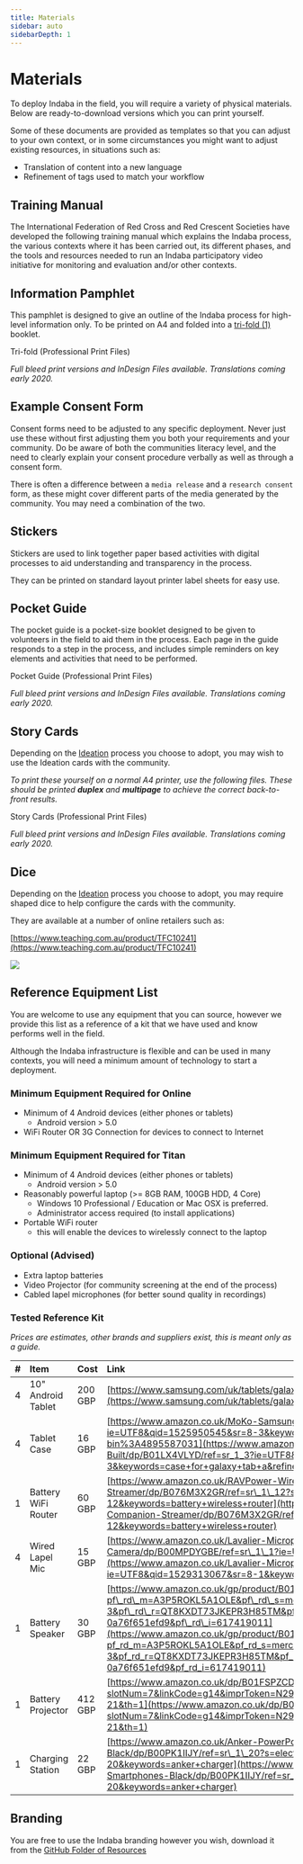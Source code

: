 ```yaml
---
title: Materials
sidebar: auto
sidebarDepth: 1
---
```


# Materials

<Leader>

To deploy Indaba in the field, you will require a variety of physical materials. Below are ready-to-download versions which you can print yourself.


Some of these documents are provided as templates so that you can adjust to your own context, or in some circumstances you might want to adjust existing resources, in situations such as:

- Translation of content into a new language
- Refinement of tags used to match your workflow

</Leader>

## Training Manual

The International Federation of Red Cross and Red Crescent Societies have developed the following training manual which explains the Indaba process, the various contexts where it has been carried out, its different phases, and the tools and resources needed to run an Indaba participatory video initiative for monitoring and evaluation and/or other contexts.

<translated-dropdown title="IFRC Training Manual (PDF)" :langs="['en','es']" link="https://github.com/our-story-media/ourstory-resources/raw/master/field-materials/manual/ifrc-manual-%%.pdf" />

## Information Pamphlet

This pamphlet is designed to give an outline of the Indaba process for high-level information only. To be printed on A4 and folded into a [tri-fold (1)](https://en.wikipedia.org/wiki/Brochure#/media/File:Folding.svg) booklet.

<translated-dropdown title="Tri-fold (PDF)" :langs="['en','es']" link="https://github.com/our-story-media/ourstory-resources/raw/master/field-materials/booklet/brochure-%%.pdf" />

<DownloadLink  url="https://github.com/our-story-media/ourstory-resources/tree/master/field-materials/booklet/">Tri-fold (Professional Print Files)</DownloadLink>

*Full bleed print versions and InDesign Files available. Translations coming early 2020.*

## Example Consent Form

Consent forms need to be adjusted to any specific deployment. Never just use these without first adjusting them you both your requirements and your community. Do be aware of both the communities literacy level, and the need to clearly explain your consent procedure verbally as well as through a consent form.

There is often a difference between a `media release` and a `research consent` form, as these might cover different parts of the media generated by the community. You may need a combination of the two.

<translated-dropdown title="Consent Example (Word docx)" :langs="['en','es']" link="https://github.com/our-story-media/ourstory-resources/raw/master/field-materials/consent/consent-template-%%.docx" />

## Stickers

Stickers are used to link together paper based activities with digital processes to aid understanding and transparency in the process.

They can be printed on standard layout printer label sheets for easy use.

<translated-dropdown title="Stickers Template (Word docx)" :langs="['en','es','fr','ar']" link="https://github.com/our-story-media/ourstory-resources/raw/master/field-materials/stickers/L7163-oecd-stickers-template-%%.docx" />


## Pocket Guide

The pocket guide is a pocket-size booklet designed to be given to volunteers in the field to aid them in the process. Each page in the guide responds to a step in the process, and includes simple reminders on key elements and activities that need to be performed.

<translated-dropdown title="Pocket Guide (PDF)" :langs="['en','es']" link="https://github.com/our-story-media/ourstory-resources/raw/master/field-materials/field-guide/print-yourself/field-guide-selfprint-%%.pdf" />

<DownloadLink  url="https://github.com/our-story-media/ourstory-resources/tree/master/field-materials/field-guide/print-professional">Pocket Guide (Professional Print Files)</DownloadLink>

*Full bleed print versions and InDesign Files available. Translations coming early 2020.*

## Story Cards

Depending on the [Ideation](/guide/ideation/) process you choose to adopt, you may wish to use the Ideation cards with the community.

*To print these yourself on a normal A4 printer, use the following files. These should be printed **duplex** and **multipage** to achieve the correct back-to-front results.*

<translated-dropdown title="Story Cards - A4 Print (PDF)" :langs="['en','es']" link="https://github.com/our-story-media/ourstory-resources/raw/master/field-materials/story-cards/print-yourself/storycards-selfprint-%%.pdf" />

<DownloadLink  url="https://github.com/our-story-media/ourstory-resources/tree/master/field-materials/story-cards/print-professional">Story Cards (Professional Print Files)</DownloadLink>

*Full bleed print versions and InDesign Files available. Translations coming early 2020.*

## Dice

Depending on the [Ideation](/guide/ideation/) process you choose to adopt, you may require shaped dice to help configure the cards with the community.

They are available at a number of online retailers such as:

[https://www.teaching.com.au/product/TFC10241](https://www.teaching.com.au/product/TFC10241)

![](/imgs/dice.jpg)

## Reference Equipment List

You are welcome to use any equipment that you can source, however we provide this list as a reference of a kit that we have used and know performs well in the field.

<Tip>

Although the Indaba infrastructure is flexible and can be used in many contexts, you will need a minimum amount of technology to start a deployment.

</Tip>

### Minimum Equipment Required for Online

* Minimum of 4 Android devices \(either phones or tablets\)
  * Android version &gt; 5.0
* WiFi Router OR 3G Connection for devices to connect to Internet

### Minimum Equipment Required for Titan

* Minimum of 4 Android devices \(either phones or tablets\)
  * Android version &gt; 5.0
* Reasonably powerful laptop \(&gt;= 8GB RAM, 100GB HDD, 4 Core\)
  * Windows 10 Professional / Education or Mac OSX is preferred.
  * Administrator access required \(to install applications\)
* Portable WiFi router 
  * this will enable the devices to wirelessly connect to the laptop

### Optional (Advised)

* Extra laptop batteries
* Video Projector (for community screening at the end of the process)
* Cabled lapel microphones (for better sound quality in recordings)

### Tested Reference Kit

_Prices are estimates, other brands and suppliers exist, this is meant only as a guide._

| # | Item | Cost | Link |
| :--- | :--- | :--- | :--- |
| 4 | 10" Android Tablet | 200 GBP | [https://www.samsung.com/uk/tablets/galaxy-tab-a-10-1-2016-t580/SM-T580NZKABTU/](https://www.samsung.com/uk/tablets/galaxy-tab-a-10-1-2016-t580/SM-T580NZKABTU/) |
| 4 | Tablet Case | 16 GBP | [https://www.amazon.co.uk/MoKo-Samsung-Galaxy-10-1-Built/dp/B01LX4VLYD/ref=sr\_1\_3?ie=UTF8&qid=1525950545&sr=8-3&keywords=case+for+galaxy+tab+a&refinements=p\_n\_feature\_browse-bin%3A4895587031](https://www.amazon.co.uk/MoKo-Samsung-Galaxy-10-1-Built/dp/B01LX4VLYD/ref=sr_1_3?ie=UTF8&qid=1525950545&sr=8-3&keywords=case+for+galaxy+tab+a&refinements=p_n_feature_browse-bin%3A4895587031) |
| 1 | Battery WiFi Router | 60 GBP | [https://www.amazon.co.uk/RAVPower-Wireless-Portable-Companion-Streamer/dp/B076M3X2GR/ref=sr\_1\_12?s=electronics&ie=UTF8&qid=1525100823&sr=1-12&keywords=battery+wireless+router](https://www.amazon.co.uk/RAVPower-Wireless-Portable-Companion-Streamer/dp/B076M3X2GR/ref=sr_1_12?s=electronics&ie=UTF8&qid=1525100823&sr=1-12&keywords=battery+wireless+router) |
| 4 | Wired Lapel Mic | 15 GBP | [https://www.amazon.co.uk/Lavalier-Microphone-Smartphone-Canon-Camera/dp/B00MPDYGBE/ref=sr\_1\_1?ie=UTF8&qid=1529313067&sr=8-1&keywords=boya](https://www.amazon.co.uk/Lavalier-Microphone-Smartphone-Canon-Camera/dp/B00MPDYGBE/ref=sr_1_1?ie=UTF8&qid=1529313067&sr=8-1&keywords=boya) |
| 1 | Battery Speaker | 30 GBP | [https://www.amazon.co.uk/gp/product/B016MO90GW/ref=s9\_acsd\_zgift\_hd\_bw\_bfmct9\_c\_x\_w?pf\_rd\_m=A3P5ROKL5A1OLE&pf\_rd\_s=merchandised-search-3&pf\_rd\_r=QT8KXDT73JKEPR3H85TM&pf\_rd\_t=101&pf\_rd\_p=46dd7e12-d969-5548-b29a-0a76f651efd9&pf\_rd\_i=617419011](https://www.amazon.co.uk/gp/product/B016MO90GW/ref=s9_acsd_zgift_hd_bw_bfmct9_c_x_w?pf_rd_m=A3P5ROKL5A1OLE&pf_rd_s=merchandised-search-3&pf_rd_r=QT8KXDT73JKEPR3H85TM&pf_rd_t=101&pf_rd_p=46dd7e12-d969-5548-b29a-0a76f651efd9&pf_rd_i=617419011) |
| 1 | Battery Projector | 412 GBP | [https://www.amazon.co.uk/dp/B01FSPZCDG/ref=as\_at?slotNum=7&linkCode=g14&imprToken=N29..iMjijff7TCKcSbaww&creativeASIN=B01FSPZCDG&tag=dotdash21-21&th=1](https://www.amazon.co.uk/dp/B01FSPZCDG/ref=as_at?slotNum=7&linkCode=g14&imprToken=N29..iMjijff7TCKcSbaww&creativeASIN=B01FSPZCDG&tag=dotdash21-21&th=1) |
| 1 | Charging Station | 22 GBP | [https://www.amazon.co.uk/Anker-PowerPort-Family-Sized-Technology-Smartphones-Black/dp/B00PK1IIJY/ref=sr\_1\_20?s=electronics&ie=UTF8&qid=1530862198&sr=1-20&keywords=anker+charger](https://www.amazon.co.uk/Anker-PowerPort-Family-Sized-Technology-Smartphones-Black/dp/B00PK1IIJY/ref=sr_1_20?s=electronics&ie=UTF8&qid=1530862198&sr=1-20&keywords=anker+charger) |

## Branding

You are free to use the Indaba branding however you wish, download it from the [GitHub Folder of Resources](https://github.com/our-story-media/ourstory-resources/tree/master/branding)